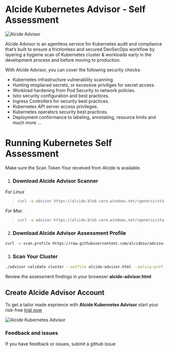 # Alcide Kubernetes Advisor - Self Assessment

![Alcide Advisor](https://codelab.alcide.io/images/card-frontpage/frontpage-alcide-advisor.png "Alcide Advisor")

Alcide Advisor is an agentless service for Kubernetes audit and compliance that’s built to ensure a frictionless and secured DevSecOps workflow by layering a hygiene scan of Kubernetes cluster & workloads early in the development process and before moving to production.

With Alcide Advisor, you can cover the following security checks:

- Kubernetes infrastructure vulnerability scanning.
- Hunting misplaced secrets, or excessive priviliges for secret access.
- Workload hardening from Pod Security to network policies.
- Istio security configuration and best practices.
- Ingress Controllers for security best practices.
- Kubernetes API server access privileges.
- Kubernetes operators security best practices.
- Deployment conformance to labeling, annotating, resource limits and much more ...

# Running Kubernetes Self Assessment

Make sure the Scan Token Your received from Alcide is available.

1.  ### Download Alcide Advisor Scanner

*For Linux*

>```bash
>curl -o advisor https://alcide.blob.core.windows.net/>generic/stable/linux/advisor && chmod +x advisor
>```

*For Mac*

>```bash
>curl -o advisor https://alcide.blob.core.windows.net/>generic/stable/darwin/advisor && chmod +x advisor
>```

2. ### Download Alcide Advisor Assessment Profile

```bash
curl -o scan.profile https://raw.githubusercontent.com/alcideio/advisor/master/assessment/alcide-kubernetes-assessment.advisor
```

3. ### Scan Your Cluster

```bash
./advisor validate cluster --outfile alcide-advisor.html --policy-profile scan.profile --alcide-api-key <Your_Alcide_Scan_Token>
```

Review the assessment findings in your broweser **alcide-advisor.html**


## Create Alcide Advisor Account

To get a tailor made exprience with **Alcide Kubernetes Advisor** start your risk-free [trial now](https://www.alcide.io/advisor-free-trial/)

![Alcide Kubernetes Advisor](https://d2908q01vomqb2.cloudfront.net/77de68daecd823babbb58edb1c8e14d7106e83bb/2019/06/19/Alcide-Advisor-Amazon-EKS-1.png "Alcide Kubernetes Advisor")


### Feedback and issues

If you have feedback or issues, submit a github issue
